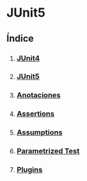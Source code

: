 # JUnit5
## Índice

1. ### [JUnit4](./JUnit4.md)
2. ### [JUnit5](./JUnit5.md)
3. ### [Anotaciones](./anotacionesJUnit.md)
4. ### [Assertions](./anotacionesJUnit.md)
5. ### [Assumptions](./assumptions.md)
6. ### [Parametrized Test](./parametrizedTest.md)
7. ### [Plugins](./parametrizedTest.md)
